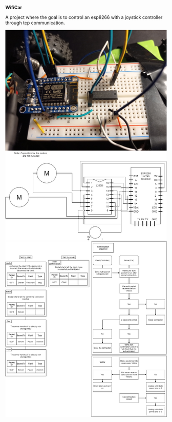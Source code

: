 **WifiCar**

A project where the goal is to control an esp8266 with a joystick controller through tcp communication.

![Electrical Circuit IRL](Pictures/IRL.jpg?raw=true "")
![Circuit Diagram](Pictures/Electrical.jpg?raw=true "")
![Communication Protocol Diagram](Pictures/Protocol.jpg?raw=true "")